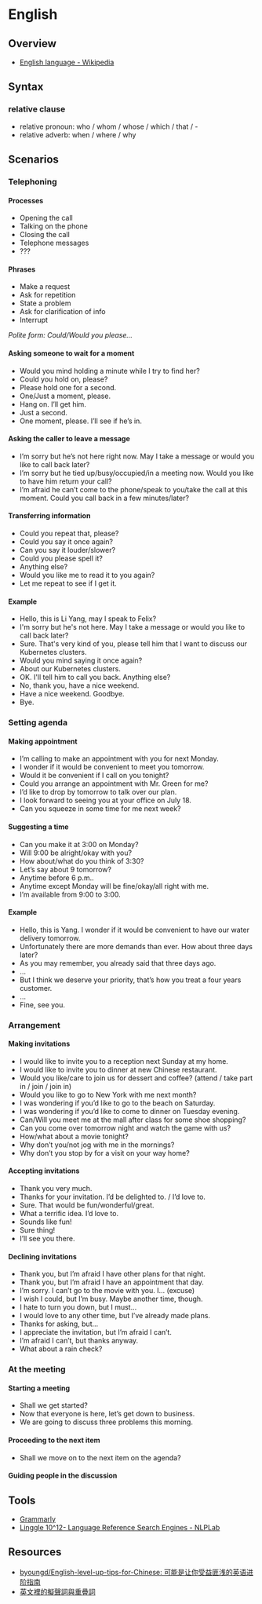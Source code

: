 # English

## Overview

- [English language - Wikipedia](https://en.wikipedia.org/wiki/English_language)

## Syntax

### relative clause

- relative pronoun: who / whom / whose / which / that / -
- relative adverb: when / where / why

## Scenarios

### Telephoning

#### Processes

- Opening the call
- Talking on the phone
- Closing the call
- Telephone messages
- ???

#### Phrases

- Make a request
- Ask for repetition
- State a problem
- Ask for clarification of info
- Interrupt

_Polite form: Could/Would you please…_

#### Asking someone to wait for a moment

- Would you mind holding a minute while I try to find her?
- Could you hold on, please?
- Please hold one for a second.
- One/Just a moment, please.
- Hang on. I’ll get him.
- Just a second.
- One moment, please. I’ll see if he’s in.

#### Asking the caller to leave a message

- I’m sorry but he’s not here right now. May I take a message or would you like to call back later?
- I’m sorry but he tied up/busy/occupied/in a meeting now. Would you like to have him return your call?
- I’m afraid he can’t come to the phone/speak to you/take the call at this moment. Could you call back in a few minutes/later?

#### Transferring information

- Could you repeat that, please?
- Could you say it once again?
- Can you say it louder/slower?
- Could you please spell it?
- Anything else?
- Would you like me to read it to you again?
- Let me repeat to see if I get it.

#### Example

- Hello, this is Li Yang, may I speak to Felix?
- I'm sorry but he's not here. May I take a message or would you like to call back later?
- Sure. That's very kind of you, please tell him that I want to discuss our Kubernetes clusters.
- Would you mind saying it once again?
- About our Kubernetes clusters.
- OK. I'll tell him to call you back. Anything else?
- No, thank you, have a nice weekend.
- Have a nice weekend. Goodbye.
- Bye. 

### Setting agenda

#### Making appointment

- I’m calling to make an appointment with you for next Monday.
- I wonder if it would be convenient to meet you tomorrow.
- Would it be convenient if I call on you tonight?
- Could you arrange an appointment with Mr. Green for me?
- I’d like to drop by tomorrow to talk over our plan.
- I look forward to seeing you at your office on July 18.
- Can you squeeze in some time for me next week?

#### Suggesting a time

- Can you make it at 3:00 on Monday?
- Will 9:00 be alright/okay with you?
- How about/what do you think of 3:30?
- Let’s say about 9 tomorrow?
- Anytime before 6 p.m..
- Anytime except Monday will be fine/okay/all right with me.
- I’m available from 9:00 to 3:00.

#### Example

- Hello, this is Yang. I wonder if it would be convenient to have our water delivery tomorrow.
- Unfortunately there are more demands than ever. How about three days later?
- As you may remember, you already said that three days ago.
- …
- But I think we deserve your priority, that’s how you treat a four years customer.
- …
- Fine, see you.

### Arrangement

#### Making invitations

- I would like to invite you to a reception next Sunday at my home.
- I would like to invite you to dinner at new Chinese restaurant.
- Would you like/care to join us for dessert and coffee? (attend / take part in / join / join in)
- Would you like to go to New York with me next month?
- I was wondering if you’d like to go to the beach on Saturday.
- I was wondering if you’d like to come to dinner on Tuesday evening.
- Can/Will you meet me at the mall after class for some shoe shopping?
- Can you come over tomorrow night and watch the game with us?
- How/what about a movie tonight?
- Why don’t you/not jog with me in the mornings?
- Why don’t you stop by for a visit on your way home?

#### Accepting invitations

- Thank you very much.
- Thanks for your invitation. I’d be delighted to. / I’d love to.
- Sure. That would be fun/wonderful/great.
- What a terrific idea. I’d love to.
- Sounds like fun!
- Sure thing!
- I’ll see you there.

#### Declining invitations

- Thank you, but I’m afraid I have other plans for that night.
- Thank you, but I’m afraid I have an appointment that day.
- I’m sorry. I can’t go to the movie with you. I… (excuse)
- I wish I could, but I’m busy. Maybe another time, though.
- I hate to turn you down, but I must…
- I would love to any other time, but I’ve already made plans.
- Thanks for asking, but…
- I appreciate the invitation, but I’m afraid I can’t.
- I’m afraid I can’t, but thanks anyway.
- What about a rain check?

### At the meeting

#### Starting a meeting

- Shall we get started?
- Now that everyone is here, let’s get down to business.
- We are going to discuss three problems this morning.

#### Proceeding to the next item

- Shall we move on to the next item on the agenda?

#### Guiding people in the discussion

## Tools

- [Grammarly](https://app.grammarly.com/)
- [Linggle 10^12- Language Reference Search Engines - NLPLab](http://linggle.com/)

## Resources

- [byoungd/English-level-up-tips-for-Chinese: 可能是让你受益匪浅的英语进阶指南](https://github.com/byoungd/English-level-up-tips-for-Chinese)
- [英文裡的擬聲詞與重疊詞](http://www.eisland.com.tw/Main.php?stat=a_v2uodX4)
